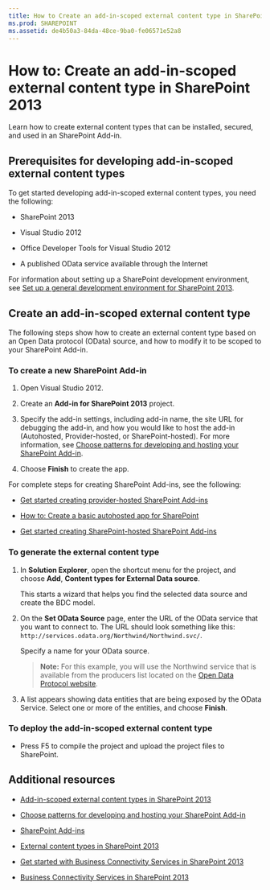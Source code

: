 ```yaml
---
title: How to Create an add-in-scoped external content type in SharePoint 2013
ms.prod: SHAREPOINT
ms.assetid: de4b50a3-84da-48ce-9ba0-fe06571e52a8
---
```



# How to: Create an add-in-scoped external content type in SharePoint 2013
Learn how to create external content types that can be installed, secured, and used in an SharePoint Add-in.
## Prerequisites for developing add-in-scoped external content types
<a name="bkmk_Prerequisites"> </a>

To get started developing add-in-scoped external content types, you need the following:
  
    
    

- SharePoint 2013
    
  
- Visual Studio 2012
    
  
- Office Developer Tools for Visual Studio 2012
    
  
- A published OData service available through the Internet
    
  
For information about setting up a SharePoint development environment, see  [Set up a general development environment for SharePoint 2013](set-up-a-general-development-environment-for-sharepoint.md).
  
    
    

## Create an add-in-scoped external content type
<a name="bkmk_CreateECT"> </a>

The following steps show how to create an external content type based on an Open Data protocol (OData) source, and how to modify it to be scoped to your SharePoint Add-in.
  
    
    

### To create a new SharePoint Add-in


1. Open Visual Studio 2012.
    
  
2. Create an **Add-in for SharePoint 2013** project.
    
  
3. Specify the add-in settings, including add-in name, the site URL for debugging the add-in, and how you would like to host the add-in (Autohosted, Provider-hosted, or SharePoint-hosted). For more information, see  [Choose patterns for developing and hosting your SharePoint Add-in](http://msdn.microsoft.com/library/05ce5435-0a03-4ddc-976b-c33b08d03457%28Office.15%29.aspx).
    
  
4. Choose **Finish** to create the app.
    
  
For complete steps for creating SharePoint Add-ins, see the following:
  
    
    

-  [Get started creating provider-hosted SharePoint Add-ins](http://msdn.microsoft.com/library/3038dd73-41ee-436f-8c78-ef8e6869bf7b%28Office.15%29.aspx)
    
  
-  [How to: Create a basic autohosted app for SharePoint](http://msdn.microsoft.com/library/0572894d-c437-4b7d-8ac6-8405496e2145%28Office.15%29.aspx)
    
  
-  [Get started creating SharePoint-hosted SharePoint Add-ins](http://msdn.microsoft.com/library/1b992485-6efe-4ea4-a18c-221689b0b66f%28Office.15%29.aspx)
    
  

### To generate the external content type


1. In **Solution Explorer**, open the shortcut menu for the project, and choose **Add**, **Content types for External Data source**.
    
    This starts a wizard that helps you find the selected data source and create the BDC model.
    
  
2. On the **Set OData Source** page, enter the URL of the OData service that you want to connect to. The URL should look something like this: `http://services.odata.org/Northwind/Northwind.svc/`.
    
    Specify a name for your OData source.
    
    > **Note:**
      > For this example, you will use the Northwind service that is available from the producers list located on the  [Open Data Protocol website](http://www.odata.org). 
3. A list appears showing data entities that are being exposed by the OData Service. Select one or more of the entities, and choose **Finish**.
    
  

### To deploy the add-in-scoped external content type


- Press F5 to compile the project and upload the project files to SharePoint.
    
  

## Additional resources
<a name="bk_addresources"> </a>


-  [Add-in-scoped external content types in SharePoint 2013](add-in-scoped-external-content-types-in-sharepoint.md)
    
  
-  [Choose patterns for developing and hosting your SharePoint Add-in](http://msdn.microsoft.com/library/05ce5435-0a03-4ddc-976b-c33b08d03457%28Office.15%29.aspx)
    
  
-  [SharePoint Add-ins](http://msdn.microsoft.com/library/cd1eda9e-8e54-4223-93a9-a6ea0d18df70%28Office.15%29.aspx)
    
  
-  [External content types in SharePoint 2013](external-content-types-in-sharepoint.md)
    
  
-  [Get started with Business Connectivity Services in SharePoint 2013](get-started-with-business-connectivity-services-in-sharepoint.md)
    
  
-  [Business Connectivity Services in SharePoint 2013](business-connectivity-services-in-sharepoint.md)
    
  


